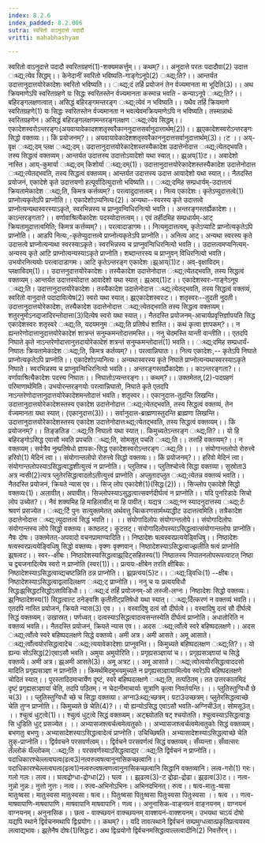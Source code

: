 ```yaml
---
index: 8.2.6
index_padded: 8.2.006
sutra: स्वरितो वाऽनुदात्ते पदादौ
vritti: mahabhashyam

---
```

 स्वरितो वाऽनुदात्ते पदादौ स्वरितग्रहणं(1)-शक्यमकर्त्तुम्।। कथम्?।। अनुदात्ते परतः पदादौवा(2) उदात्त ःथ्द्य;त्येव सिद्धम्।। केनेदानीं स्वरितो भविष्यति-गाङ्गेऽनूपे(2) ःथ्द्य;ति?।। आन्तर्यत उदात्तानुदात्तयोरेकादेशः स्वरितो भविष्यति।। ःथ्द्य;दं तर्हि प्रयोजनं तेन र्वज्यमानता मा भूदिति(3)।। अथ क्रियमाणेऽपि स्वरितग्रहणे यः सिद्धः स्वरितस्तेन र्वज्यमानता कस्मान्न भवति - कन्याऽनूपे ःथ्द्य;ति?।। बहिरङ्गलक्षणत्वात्। असिद्धं बहिरङ्गमन्तरङ्ग ःथ्द्य;त्येवं न भविष्यति।। यथैव तर्हि क्रियमाणे स्वरितग्रहणे(1) यः सिद्धः स्वरितस्तेन र्वज्यमानता न भवत्येवमक्रियमाणेऽपि न भविष्यति। तस्मान्नार्थः स्वरितग्रहणेन। असिद्धं बहिरङ्गलक्षणमन्तरङ्गलक्षण ःथ्द्य;त्येव सिद्धम्।। एकादेशस्वरोऽन्तरङ्गः(अयवायावेकादशशतृस्वरैकाननुदात्तसर्वानुदात्तार्थम्(2))।। झ्र्एकादेशस्वरोऽन्तरङ्गः सिद्धो वक्तव्यः।। किं प्रयोजनम्?।। अयवायावेकादेशशतृस्वरैकाननुदात्तसर्वानुदात्तार्थम्(3)।।ट ।। अय्-वृक्ष ःथ्द्य;दम् प्लक्ष ःथ्द्य;दम्। उदात्तानुदात्तयोरेकादेशस्तस्यैकादेश उदात्तेनोदात्त ःथ्द्य;त्येतद्भवति। तस्य सिद्धत्वं वक्तव्यम्। आन्तर्यत उदात्तस्य उदात्तोऽयादेशो यथा स्यात्।। झ्र्अय्(1)ट।। अवादेशो नास्ति। आय्-कुमार्या ःथ्द्य;दम् किशोर्या ःथ्द्य;दम्(1)। उदात्तानुदात्तयोरेकादेशस्तस्यैकादेश उदात्तेनोदात्त ःथ्द्य;त्येतद्भवति, तस्य सिद्धत्वं वक्तव्यम्। आन्तर्यत उदात्तस्य उदात्त आयादेशो यथा स्यात्।। नैतदस्ति प्रयोजनं, एकादेशे कृते उदात्तयणो हल्पूर्वादित्युदात्तो भविष्यति।। ःथ्द्य;दमिह सम्प्रधार्यम्-उदात्तत्वं क्रियतामेकादेश ःथ्द्य;ति, किमत्र कर्त्तव्यम्?। परत्वादुदात्तत्वम्।। नित्य एकादेशः। कृतेऽप्युदात्तत्वे(1) प्राप्नोत्यकृतेऽपि प्राप्नोति।। एकादेशोऽप्यनित्यः(2)। अन्यथा--स्वरस्य कृते उदात्तत्वे प्राप्नोत्यन्यथास्वरस्याऽकृते, स्वरभिन्नस्य च प्राप्नुवन्विधिरनित्यो भवति।। अन्तरङ्गस्तर्ह्येकादेशः।। काऽन्तरङ्गता?।। वर्णावाश्रित्यैकादेशः पदस्योदात्तत्वम्।। एवं तर्हीदमिह सम्प्रधार्यम्-आट् क्रियतामुदात्तत्वमिति; किमत्र कर्त्तव्यम्?।। परत्वादाडागमः।। नित्यमुदात्तत्वम्, कृतेऽप्याटि प्राप्नोत्यकृतेऽपि प्राप्नोति।। आडपि नित्यः,-कृतेप्युदात्तत्वे प्राप्नोत्यकृतेऽपि प्राप्नोति।। अनित्य आट्। अन्यथा स्वरस्य कृते उदात्तत्वे प्राप्नोत्यन्यथा स्वरस्याऽकृते। स्वरभिन्नस्य च प्राप्नुवन्विधिरनित्यो भवति।। उदात्तत्वमप्यनित्यम्-अन्यस्य कृते आटि प्राप्नोत्यन्यस्याऽकृते प्राप्नोति। शब्दान्तरस्य च प्राप्नुवन् विधिरनित्यो भवति। उभयोरनित्ययोः परत्वादाडागमः। आटि कृतेऽन्तरङ्ग एकादेशः।झ्र्आय्(1)ट। अव्-वृक्षाविदम्। प्लक्षाविदम्(1)।। उदात्तनुदात्तयोरेकादेशः। तस्यैकादेश उदात्तेनोदात्त ःथ्द्य;त्येतद्भवति, तस्य सिद्धत्वं वक्तव्यम्। आन्तर्यत उदात्तस्योदात्त आवादेशो यथा स्यात्। झ्र्आव्(1)ट।। एकादेशस्वरः-गाङ्गेऽनूप ःथ्द्य;ति। उदात्तानुदात्तयोरेकादेशः। तस्यैकादेश उदात्तेनोदात्त ःथ्द्य;त्येतद्भवति, तस्य सिद्धत्वं वक्तव्यं, स्वरितो वानुदात्ते पदादावित्येष(2) स्वरो यथा स्यात्। झ्र्एकादेशस्वरःट।। शतृस्वरः--तुदती नुदती। उदात्तानुदात्तयोरेकादेशः, तस्यैकादेश उदात्तेनोदात्त ःथ्द्य;त्येतद्भवति तस्य सिद्धत्व वक्तव्यम्। शतुरनुमोऽनद्यजादिरन्तोदात्ता(3)दित्येष स्वरो यथा स्यात्।। नैतदस्ति प्रयोजनम्-आचार्यप्रवृत्तिर्ज्ञापयति सिद्ध एकादेशस्वरः शतृस्वरे ःथ्द्य;ति, यदयमनुम ःथ्द्य;ति प्रतिषेधं शास्ति।। कथं कृत्वा ज्ञापकम्?।। न ह्यन्तरेणोदात्तानुदात्तयोरेकादेशं शात्रन्तं सनुम्कमन्तोदात्तमस्ति।। ननु चेदमस्ति यान्ती वान्तीति।। एतदपि निघाते कृते नाऽन्तरेणोदात्तानुत्तदायोरेकादेशं शत्रन्तं सनुम्कमन्तोदात्तं(1) भवति।। ःथ्द्य;दमिह सम्प्रधार्यं-निघातः क्रियतामेकादेश ःथ्द्य;ति, किमत्र कर्तव्यम्?।। परत्वान्निघातः।। नित्य एकादेशः,-- कृतेऽपि निघाते प्राप्नोत्यकृतेऽपि प्राप्नोति।। एकादेशोऽप्यनित्यः। अन्यथास्वरस्य कृते निघाते प्राप्नोत्यन्यथास्वरस्याऽकृते निघाते। स्वरभिन्नस्य च प्राप्नुवन्विधिरनित्यो भवति।। अन्तरङ्गस्तर्ह्येकादेशः।। काऽन्तरङ्गता?।। वर्णावाश्रित्यैकादेशः पदस्य निघातः।। निघातोऽप्यन्तरङ्गः।। कथम्?।। उक्तमेतत्,(2)-पदग्रहणं परिमाणार्थमिति। उभयोरन्तरङ्गयोः परत्वान्निघातो, निघाते कृते एतदपि नाऽन्तरेणोदात्तानुदात्तयोरेकादेशमन्तोदात्तं भवति। शतृस्वर।। एकानुदात्त-तुदन्ति लिखन्ति। उदात्तानुदात्तयोरेकादेशस्तस्य एकादेश उदात्तेनोदात्त ःथ्द्य;त्येतद्भवति, तस्य सिद्धत्वं वक्तव्यं, तेन र्वज्यमानता यथा स्यात्। (एकानुदात्त(3))।। सर्वानुदात्त-ब्राह्मणास्तुदन्ति ब्राह्मणा लिखन्ति। उदात्तानुदात्तयोरेकादेशस्तस्य एकादेश उदात्तेनोदात्तःथ्द्य;त्येतद्भवति, तस्य सिद्धत्वं वक्तव्यम्।। किं प्रयोजनम्?।। तिङ्ङतिङ ःथ्द्य;ति निघातो यथा स्यात्।. किमुच्यतेऽन्तरङ्ग ःथ्द्य;ति?।। यो हि बहिरङ्गोऽसिद्ध एवासौ भवति प्रपचति ःथ्द्य;ति, सोमसुत् पचति ःथ्द्य;ति।। तत्तर्हि वक्तव्यम्?।। न वक्तव्यम्। सर्वत्रैव नुम्प्रतिषेधो ज्ञापकः-सिद्ध एकादेशस्वरोऽन्तरङ्ग ःथ्द्य;ति।। ।। संयोगान्तलोपो रोरुत्त्वे हरिवो(1) मेदिनं त्वा।। संयोगान्तलोपो रोरुत्त्वे सिद्धो वक्तव्यः।। किं प्रयोजनम्?।। हरिवो मेदिनं त्वा। संयोगान्तलोपस्याऽसिद्धत्वाद्धशीत्युत्त्वं न प्राप्नोति।। प्लुतिश्च।। प्लुतिश्चोत्त्वे सिद्धा वक्तव्या। सुस्रोता3 अत्र न्वसी(2)त्यत्र प्लुतेरसिद्धत्वादतोऽतीत्युत्त्वं प्राप्नोति। अप्लुतादप्लुत ःथ्द्य;त्येतन्न वक्तव्यं भवति।। नैतदस्ति प्रयोजनं, क्रियते न्यास एव।। सिज् लोप एकादेशे(1)(सिद्धः(2))।। सिज्लोप एकादेशे सिद्धो वक्तव्यः(1)। अलावीत्। अपावीत्। सिज्लोपस्याऽसुद्धत्वात्सवर्णदीर्घत्वं न प्राप्नोति।। यदि पुनरिडादेः सिचो लोप उच्येत?।। नैवं शक्यमिह हि माहिलावीत् मा हि पावीत्। यद्यत्र ःथ्द्य;ण्न स्यादनुदात्तस्य ःथ्द्य;र्टः श्रवणं प्रसज्येत। ःथ्द्य;र्टि पुनः सत्युक्तमेतत् अर्थवत्तु चित्करणसार्मथ्याद्धीट उदात्तत्वमिति। तत्रैकादेश उदात्तेनोदात्त ःथ्द्य;त्युदात्तत्वं सिद्धं भवति।। ।। संयोगादिलोपः संयोगान्तलोपे।। संयोगादिलोपः संयोगान्तस्य लोपे सिद्धो वक्तव्यः। काष्ठतट्। कूटतट्। संयोगादिलोपस्याऽसिद्धत्वात्संयोगान्तलोपः प्राप्नोति। नैषः दोषः। उक्तमेतत्-अपवादो वचनप्रामाण्यादिति।। निष्ठादेशः षत्वस्वरप्रत्ययेडि्वधिषु।। निष्ठादेशः षत्वस्वरप्रत्ययेङि्वधिषु सिद्धो वक्तव्यः। वृक्णः वृक्णवान्। निष्ठादेशस्याऽसिद्धत्वाज्झलीति षत्वं प्राप्नोति झ्र्षत्वट।। स्वर--क्षीबः। निष्ठादेशस्यासिद्धत्वाझ्र्दिट्सहितस्य(1) निष्ठातस्य निपातनलोपरूपत्वाटत् निष्ठा च द्व्यजनादित्येष स्वरो न प्राप्नोति (स्वर(1))।। प्रत्ययः-क्षीबेन तरति क्षीबिकः। निष्ठादेशस्याऽसिद्धत्वाव्द्यचष्टन्निति ठन्न प्राप्नोति।। झ्र्प्रत्यय(5)ट।। ःथ्द्य;डि्वधिः(1) --क्षीबः। निष्ठादेशस्याऽसिद्धत्वाद्वलादिलक्षण ःथ्द्य;ट् प्राप्नोति।। ननु च यः प्रत्ययविधौ सिद्धःझ्र्सिद्धटसिद्धोऽसाविडिधौ।। ःथ्द्य;दं तर्हि प्रयोजनम्-ओ लस्जी-लग्नः। निष्ठादेशः सिद्धो वक्तव्यः। झ्र्निष्ठादेशस्य(1) सिद्धत्वात्ट ठनेङ्वशि कृतीतीट्प्रतिषेधो यथा स्यात्। ःथ्द्य;र्दित्करणं न वक्तव्यं भवति।। एतदपि नास्ति प्रयोजनं, क्रियते न्यास(3) एव। ।। वस्वादिषु दत्वं सौ दीर्घत्वे।। वस्वादिषु दत्वं सौ दीर्घत्वे सिद्धं वक्तव्यम्। उखास्रत्। पर्णध्वत्। दत्वस्याऽसिद्धत्वादत्वसन्तस्येति दीर्घत्वं प्राप्नोति। अधातोरिति न वक्तव्यं भवति।। नैतदस्ति प्रयोजनं, क्रियते न्यास एव।। अदस ःथ्द्य;र्त्वोत्वे स्वरे बहिष्पदलक्षणे।। अदस ःथ्द्य;र्त्वोत्वे स्वरे बहिष्पदलक्षणे सिद्धे वक्तव्ये। अमी अत्र। अमी आसते। अमू आसाते। ःथ्द्य;र्त्वोत्वयोरसिद्धत्वादेच ःथ्द्य;त्ययावेकादेशाः प्राप्नुवन्ति।। किमुच्यते बहिष्पदलक्षण ःथ्द्य;ति?।। यो ह्यन्यः सोऽसिद्ध(2)एवाऽसौ भवति। अमुया अमुयोरिति।। प्रगृह्यसञ्ज्ञायां च।। प्रगृह्यसञ्ज्ञायां च सिद्धे वक्तव्ये। अमी अत्र। झ्र्अमी आसते(3)। अमू अत्रट।। अमू आसाते। ःथ्द्य;त्वोत्वयोरसिद्धत्वाददसो मादिति प्रगृह्यसञ्ज्ञा न प्राप्नोति।। किमर्थमिदमुभयमुच्यते न प्रगृह्यसञ्ज्ञायामित्येव स्वरेऽपि बहिष्पदलक्षणे चोदितं स्यात्।। पुरस्तादिदमाचार्येण दृष्टं, स्वरे बहिष्पदलक्षणे ःथ्द्य;ति, तत्पठितम्। तत उत्तरकालमिदं दृष्टं प्रगृह्यसञ्ज्ञायां चेति, तदपि पठितम्। न चेदानीमाचार्याः सूत्राणि कृत्वा निवर्तयन्ति। ।। प्लुतिस्तुग्विधौ छे च(3) ।। प्लुतिस्तुग्विधौ च्छे च सिद्धा वक्तव्या। अग्ना3ःथ्द्य;च्छत्रम्। पटा3उच्छत्रम्। प्लुतेरसिद्धत्वाच्छे चेति तुग्न प्राप्नोति।। किमुच्यते छे चेति(4)?।। यो ह्यन्योऽसिद्ध एवाऽसौ भवति-अग्निची3त्। सोमसू3त्। ।। श्चुत्वं धुट्त्वे(1)।। श्चुत्वं धुट्त्वे सिद्धं वक्तव्यम्। अट्श्च्योतति षट् श्चयोतति। श्चुत्वस्याऽसिद्धत्वाड्डः सि धुडिति धुट् प्रसज्येत। ।। अभ्यासजश्त्वर्चत्वमेत्वतुकोः।। अभ्यासजश्त्वर्चत्वमेत्वतुकोः सिद्धं वक्तव्यम्। बभणतुः बभणुः। अभ्यासादेशस्याऽसिद्धत्वादेत्वं प्राप्नोति। उचिच्छिषति। अभ्यासादेशस्याऽसिद्धत्वाच्छे चेति तुक्-प्राप्नोति।। द्विर्ववचने परसवर्णत्वम्।। द्विर्वचने परसवर्णत्वं सिद्धं वक्तव्यम्। सँय्यन्ता। सँव्वत्सरः तँल्लोकं यँल्लोकम् ःथ्द्य;ति । परसवर्णस्याऽसिद्धत्वाद्यर ःथ्द्य;ति द्विर्वचनं न प्राप्नोति।। पदाधिकारश्चेल्लत्वघत्व(ढत्व3)नत्वरुत्वषत्वानुनासिकच्छत्वानि।। पदाधिकारश्चेल्लत्वघत्व(ढत्व1)नत्वरुत्वषत्वणत्वानुनासिकच्छत्वानि सिद्धानि वक्तव्यानि। लत्व-गरो(1) गरः। गलो गलः। लत्व।। घत्वद्रोग्धा-द्रोग्धा(2)। घत्व ।। झ्र्ढत्व(3)-ट द्रोढा-द्रोढा। झ्र्ढत्व(3)ट।। नत्व-नुन्नो नुन्नः। नुत्तो नुत्तः। नत्व।। रुत्व-अभिनोऽभिनः। अभिनदभिनत्। रुत्व।। षत्व-मातुः-ष्वसा मातुःष्वसा। मातुःस्वसा मातुःस्वसा। षत्व।। पितुःष्वसा पितुःष्वसा पितुःस्वसा पितुःस्वसा ।। षत्व ।। णत्व-माषवापाणि-माषवापाणि। माषवापानि माषवापानि। णत्व।। अनुनासिक-वाङ्नयनं वाङ्नयनम्। वाग्नयनं वाग्नयनम्। अनुनासिक।। छत्व - वाक्च्छयनं वाक्च्छयनम् वाक्शयनं-वाक्शयनम्। उभयथा चाऽयं दोषो यद्यपि स्थाने द्विर्वचनमथापि द्विःप्रयोगः।। कथम्?।। यदि तावत्स्थाने द्विर्वचनं सम्प्रमुग्धत्वात्प्रकृतिप्रत्ययस्य लत्वाद्यभावः। झ्र्तेनैष दोषः(1)सिद्धःट। अथ द्विःप्रयोगो द्विर्वचनमसिद्धत्वाल्लत्वादीनि(2) निवर्त्तेरन्।। 